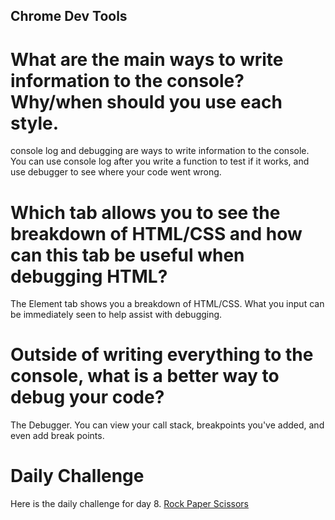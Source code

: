 ## Chrome Dev Tools

# What are the main ways to write information to the console? Why/when should you use each style.

console log and debugging are ways to write information to the console. You can use console log after you write a function to test if it works, and use debugger to see where your code went wrong.

# Which tab allows you to see the breakdown of HTML/CSS and how can this tab be useful when debugging HTML?

The Element tab shows you a breakdown of HTML/CSS. What you input can be immediately seen to help assist with debugging. 

# Outside of writing everything to the console, what is a better way to debug your code?

The Debugger. You can view your call stack, breakpoints you've added, and even add break points.

# Daily Challenge

Here is the daily challenge for day 8. [Rock Paper Scissors](https://derekshain.github.io/rockpaperscissors/)